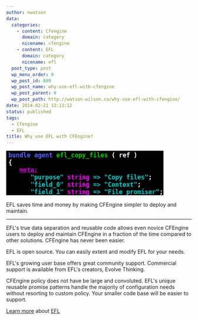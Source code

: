 ```yaml
---
author: nwatson
data:
  categories:
    - content: Cfengine
      domain: category
      nicename: cfengine
    - content: EFL
      domain: category
      nicename: efl
  post_type: post
  wp_menu_order: 0
  wp_post_id: 809
  wp_post_name: why-use-efl-with-cfengine
  wp_post_parent: 0
  wp_post_path: http://watson-wilson.ca/why-use-efl-with-cfengine/
date: 2014-02-21 12:13:12
status: published
tags:
  - Cfengine
  - EFL
title: Why use EFL with CFEngine?
---
```

![Evolve Free Library screen shoot](/static/images/efl_copy_files.png)

EFL saves time and money by making CFEngine simpler to deploy and
maintain.

---

EFL's true data separation and reusable code allows even novice
CFEngine users to deploy and maintain CFEngine in a fraction of the
time compared to other solutions. CFEngine has never been easier.

EFL is open source. You can easily extent and modify EFL for your
needs.

EFL's growing user base offers great community support. Commercial
support is available from EFL's creators, Evolve Thinking.

CFEngine policy does not have be large and convoluted. EFL's unique
reusable promise patterns handle the majority of configuration needs
without resorting to custom policy. Your smaller code base will be
easier to support.

[Learn more](/make-cfengine-simple-using-the-evolve-free-library/)
about [EFL](/category/cfengine/efl/)
